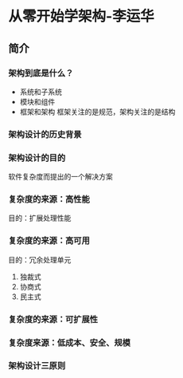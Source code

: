 # 从零开始学架构-李运华

## 简介

### 架构到底是什么？

* 系统和子系统
* 模块和组件
* 框架和架构
框架关注的是规范，架构关注的是结构

### 架构设计的历史背景

### 架构设计的目的
软件复杂度而提出的一个解决方案

### 复杂度的来源：高性能
目的：扩展处理性能

### 复杂度的来源：高可用
目的：冗余处理单元
1. 独裁式
2. 协商式
3. 民主式

### 复杂度的来源：可扩展性

### 复杂度来源：低成本、安全、规模

### 架构设计三原则

